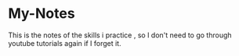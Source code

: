 # My-Notes
This is the notes of the skills i practice , so I don't need to go through youtube tutorials again if I forget it.
